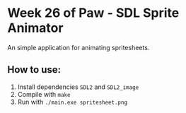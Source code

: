 # Week 26 of Paw - SDL Sprite Animator

An simple application for animating spritesheets.

## How to use:
1. Install dependencies `SDL2` and `SDL2_image`
2. Compile with `make`
3. Run with `./main.exe spritesheet.png`
